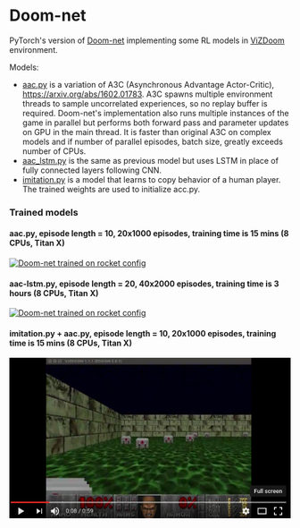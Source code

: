 # Doom-net

PyTorch's version of [Doom-net](https://github.com/akolishchak/doom-net) implementing some RL models in [ViZDoom](http://vizdoom.cs.put.edu.pl/) environment.

Models:
* [aac.py](aac.py) is a variation of A3C (Asynchronous Advantage Actor-Critic),  https://arxiv.org/abs/1602.01783. A3C spawns multiple environment threads to sample uncorrelated experiences, so no replay buffer is required. Doom-net's implementation also runs multiple instances of the game in parallel but performs both forward pass and parameter updates on GPU in the main thread. It is faster than original A3C on complex models and if number of parallel episodes, batch size, greatly exceeds number of CPUs.
* [aac_lstm.py](aac_lstm.py) is the same as previous model but uses LSTM in place of fully connected layers following CNN.
* [imitation.py](imitation.py) is a model that learns to copy behavior of a human player. The trained weights are used to initialize acc.py.

### Trained models

#### aac.py, episode length = 10, 20x1000 episodes, training time is 15 mins (8 CPUs, Titan X)
[![Doom-net trained on rocket config](images/basic.png)](https://youtu.be/Ej-5UgjVJEs)

#### aac-lstm.py, episode length = 20, 40x2000 episodes, training time is 3 hours (8 CPUs, Titan X)
[![Doom-net trained on rocket config](images/rocket.png)](https://youtu.be/8hQO5VzsnkI)

#### imitation.py + aac.py, episode length = 10, 20x1000 episodes, training time is 15 mins (8 CPUs, Titan X)
[![Doom-net trained on health gathering config](images/health_gathering.png)](https://youtu.be/0jA6uUXDtkk)
